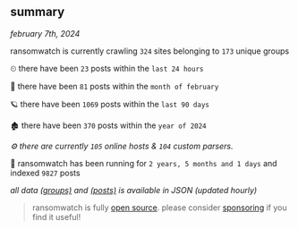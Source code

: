 
## summary
_february 7th, 2024_

ransomwatch is currently crawling `324` sites belonging to `173` unique groups

⏲ there have been `23` posts within the `last 24 hours`

🦈 there have been `81` posts within the `month of february`

🪐 there have been `1069` posts within the `last 90 days`

🏚 there have been `370` posts within the `year of 2024`

_⚙️ there are currently `105` online hosts & `104` custom parsers._

🦕 ransomwatch has been running for `2 years, 5 months and 1 days` and indexed `9827` posts

_all data  [(groups)](http://ransomwhat.telemetry.ltd/groups) and [(posts)](http://ransomwhat.telemetry.ltd/posts) is available in JSON (updated hourly)_

> ransomwatch is fully [open source](https://github.com/joshhighet/ransomwatch#ransomwatch--). please consider [sponsoring](https://github.com/sponsors/joshhighet) if you find it useful!
